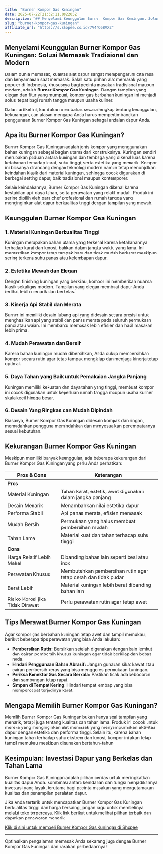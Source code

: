 ```yaml
---
title: "Burner Kompor Gas Kuningan"
date: 2025-07-22T21:32:11.092205Z
description: "## Menyelami Keunggulan Burner Kompor Gas Kuningan: Solusi Memasak Tradisional dan Modern..."
slug: "burner-kompor-gas-kuningan"
affiliate_url: "https://s.shopee.co.id/7V44C68VX2"
---
```

## Menyelami Keunggulan Burner Kompor Gas Kuningan: Solusi Memasak Tradisional dan Modern

Dalam dunia memasak, kualitas alat dapur sangat mempengaruhi cita rasa dan kenyamanan saat memasak. Salah satu pilihan alat memasak yang populer di Indonesia, khususnya bagi pecinta masakan tradisional maupun modern, adalah **Burner Kompor Gas Kuningan**. Dengan tampilan yang elegan dan fitur yang mumpuni, kompor gas berbahan kuningan ini menjadi solusi tepat bagi rumah tangga maupun usaha kuliner.

Dalam artikel ini, kami akan membahas secara lengkap tentang keunggulan, kekurangan, dan alasan mengapa Anda harus mempertimbangkan penggunaan Burner Kompor Gas Kuningan sebagai andalan dapur Anda.

## Apa itu Burner Kompor Gas Kuningan?

Burner Kompor Gas Kuningan adalah jenis kompor yang menggunakan bahan kuningan sebagai bagian utama dari konstruksinya. Kuningan sendiri merupakan paduan antara kuningan dan tembaga yang dikenal luas karena ketahanan terhadap karat, suhu tinggi, serta estetika yang menarik. Kompor ini biasanya dirancang dengan teknologi modern namun tetap menonjolkan keindahan klasik dari material kuningan, sehingga cocok digunakan di berbagai setting dapur, baik tradisional maupun kontemporer.

Selain keindahannya, Burner Kompor Gas Kuningan dikenal karena kestabilan api, daya tahan, serta perawatan yang relatif mudah. Produk ini sering dipilih oleh para chef profesional dan rumah tangga yang menginginkan alat dapur berkualitas tinggi dengan tampilan yang mewah.

## Keunggulan Burner Kompor Gas Kuningan

### 1. Material Kuningan Berkualitas Tinggi
Kuningan merupakan bahan utama yang terkenal karena ketahanannya terhadap karat dan korosi, bahkan dalam jangka waktu yang lama. Ini memastikan kompor tetap tampak baru dan tidak mudah berkarat meskipun sering terkena suhu panas atau kelembapan dapur.

### 2. Estetika Mewah dan Elegan
Dengan finishing kuningan yang berkilau, kompor ini memberikan nuansa klasik sekaligus modern. Tampilan yang elegan membuat dapur Anda terlihat lebih menarik dan berkelas.

### 3. Kinerja Api Stabil dan Merata
Burner ini memiliki desain lubang api yang didesain secara presisi untuk menghasilkan api yang stabil dan panas merata pada seluruh permukaan panci atau wajan. Ini membantu memasak lebih efisien dan hasil masakan lebih prima.

### 4. Mudah Perawatan dan Bersih
Karena bahan kuningan mudah dibersihkan, Anda cukup membersihkan kompor secara rutin agar tetap tampak mengkilap dan menjaga kinerja tetap optimal.

### 5. Daya Tahan yang Baik untuk Pemakaian Jangka Panjang
Kuningan memiliki kekuatan dan daya tahan yang tinggi, membuat kompor ini cocok digunakan untuk keperluan rumah tangga maupun usaha kuliner skala kecil hingga besar.

### 6. Desain Yang Ringkas dan Mudah Dipindah
Biasanya, Burner Kompor Gas Kuningan didesain kompak dan ringan, memudahkan pengguna memindahkan dan menyesuaikan penempatannya sesuai kebutuhan.

## Kekurangan Burner Kompor Gas Kuningan

Meskipun memiliki banyak keunggulan, ada beberapa kekurangan dari Burner Kompor Gas Kuningan yang perlu Anda perhatikan:

| Pros & Cons        | Keterangan                                              |
|-------------------|----------------------------------------------------------|
| **Pros**          |                                                      |
| Material Kuningan | Tahan karat, estetik, awet digunakan dalam jangka panjang |
| Desain Menarik    | Menambahkan nilai estetika dapur                       |
| Performa Stabil  | Api panas merata, efisien memasak                       |
| Mudah Bersih      | Permukaan yang halus membuat pembersihan mudah       |
| Tahan Lama        | Material kuat dan tahan terhadap suhu tinggi         |
| **Cons**          |                                                      |
| Harga Relatif Lebih Mahal | Dibanding bahan lain seperti besi atau inox       |
| Perawatan Khusus | Membutuhkan pembersihan rutin agar tetap cerah dan tidak pudar |
| Berat Lebih        | Material kuningan lebih berat dibanding bahan lain   |
| Risiko Korosi jika Tidak Dirawat | Perlu perawatan rutin agar tetap awet      |

## Tips Merawat Burner Kompor Gas Kuningan

Agar kompor gas berbahan kuningan tetap awet dan tampil memukau, berikut beberapa tips perawatan yang bisa Anda lakukan:

- **Pembersihan Rutin:** Bersihkan setelah digunakan dengan kain lembut dan cairan pembersih khusus kuningan agar tidak berkilap dan bebas noda.
- **Hindari Penggunaan Bahan Abrasif:** Jangan gunakan sikat kawat atau cairan pembersih keras yang bisa menggores permukaan kuningan.
- **Periksa Konektor Gas Secara Berkala:** Pastikan tidak ada kebocoran dan sambungan tetap rapat.
- **Simpan di Tempat Kering:** Hindari tempat lembap yang bisa mempercepat terjadinya karat.

## Mengapa Memilih Burner Kompor Gas Kuningan?

Memilih Burner Kompor Gas Kuningan bukan hanya soal tampilan yang menarik, tetapi juga tentang kualitas dan tahan lama. Produk ini cocok untuk mereka yang menginginkan alat memasak yang menyempurnakan aktivitas dapur dengan estetika dan performa tinggi. Selain itu, karena bahan kuningan tahan terhadap suhu ekstrem dan korosi, kompor ini akan tetap tampil memukau meskipun digunakan bertahun-tahun.

## Kesimpulan: Investasi Dapur yang Berkelas dan Tahan Lama

Burner Kompor Gas Kuningan adalah pilihan cerdas untuk meningkatkan kualitas dapur Anda. Kombinasi antara keindahan dan fungsi menjadikannya investasi yang layak, terutama bagi pecinta masakan yang mengutamakan kualitas dan penampilan peralatan dapur.

Jika Anda tertarik untuk mendapatkan Burner Kompor Gas Kuningan berkualitas tinggi dan harga bersaing, jangan ragu untuk membelinya melalui toko terpercaya. Klik link berikut untuk melihat pilihan terbaik dan dapatkan penawaran menarik:

[Klik di sini untuk membeli Burner Kompor Gas Kuningan di Shopee](https://s.shopee.co.id/7V44C68VX2)

---

Optimalkan pengalaman memasak Anda sekarang juga dengan Burner Kompor Gas Kuningan dan rasakan perbedaannya!